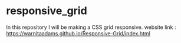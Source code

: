 # responsive_grid
In this repository I will be making a CSS grid responsive. 
website link : https://warnitaadams.github.io/Responsive-Grid/index.html
